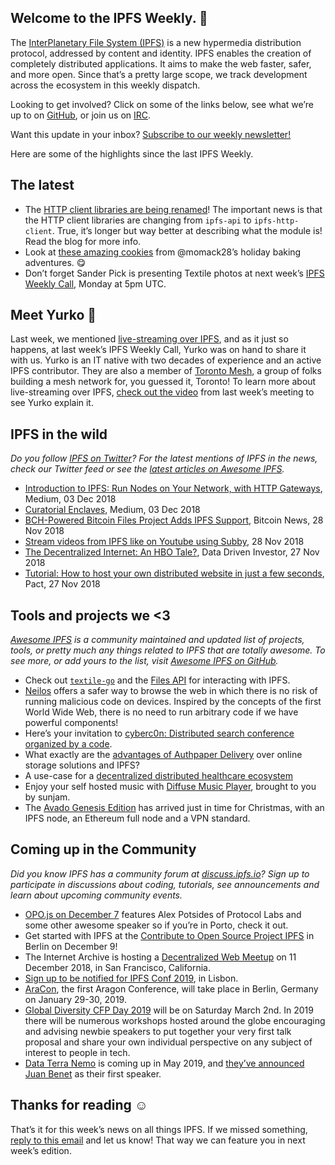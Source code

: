 ## Welcome to the IPFS Weekly. 👋

The [InterPlanetary File System (IPFS)](https://ipfs.io/) is a new hypermedia distribution protocol, addressed by content and identity. IPFS enables the creation of completely distributed applications. It aims to make the web faster, safer, and more open. Since that’s a pretty large scope, we track development across the ecosystem in this weekly dispatch.

Looking to get involved? Click on some of the links below, see what we’re up to on [GitHub](https://github.com/ipfs), or join us on [IRC](https://riot.im/app/#/room/#ipfs:matrix.org).

Want this update in your inbox? [Subscribe to our weekly newsletter!](https://tinyletter.com/ipfsnewsletter)

Here are some of the highlights since the last IPFS Weekly.

## The latest

+ The [HTTP client libraries are being renamed](https://blog.ipfs.io/58-http-client-rename/ )! The important news is that the HTTP client libraries are changing from `ipfs-api` to `ipfs-http-client`. True, it’s longer but way better at describing what the module is! Read the blog for more info. 
+ Look at [these amazing cookies](https://twitter.com/momack28/status/1069510119132516352) from @momack28’s holiday baking adventures. 😋
+ Don’t forget Sander Pick is presenting Textile photos at next week’s [IPFS Weekly Call](https://github.com/ipfs/team-mgmt#-ipfs-weekly-call--formerly-known-as-ipfs-all-hands-call), Monday at 5pm UTC. 

## Meet Yurko 👾

Last week, we mentioned [live-streaming over IPFS](https://github.com/tomeshnet/ipfs-live-streaming), and as it just so happens, at last week’s IPFS Weekly Call, Yurko was on hand to share it with us. Yurko is an IT native with two decades of experience and an active IPFS contributor. They are also a member of [Toronto Mesh](https://tomesh.net/), a group of folks building a mesh network for, you guessed it, Toronto! To learn more about live-streaming over IPFS, [check out the video](https://www.youtube.com/watch?v=VFsKl6UMwqM&feature=youtu.be&t=435) from last week’s meeting to see Yurko explain it. 
 
 
## IPFS in the wild
*Do you follow [IPFS on Twitter](https://twitter.com/IPFSbot)? For the latest mentions of IPFS in the news, check our Twitter feed or see the [latest articles on Awesome IPFS](https://awesome.ipfs.io/categories/articles/).* 

+ [Introduction to IPFS: Run Nodes on Your Network, with HTTP Gateways](https://medium.com/@rossbulat/introduction-to-ipfs-set-up-nodes-on-your-network-with-http-gateways-10e21ea689a4), Medium, 03 Dec 2018
+ [Curatorial Enclaves](https://medium.com/@odomojuli/curatorial-enclaves-cf595e5d099d), Medium, 03 Dec 2018
+ [BCH-Powered Bitcoin Files Project Adds IPFS Support](https://news.bitcoin.com/bch-powered-bitcoin-files-project-adds-ipfs-support/), Bitcoin News, 28 Nov 2018
+ [Stream videos from IPFS like on Youtube using Subby](https://medium.com/@subby/stream-videos-from-ipfs-like-on-youtube-using-subby-32b8df17ad03), 28 Nov 2018
+ [The Decentralized Internet: An HBO Tale?](https://medium.com/datadriveninvestor/the-decentralized-internet-an-hbo-tale-1c4247efdb44), Data Driven Investor, 27 Nov 2018
+ [Tutorial: How to host your own distributed website in just a few seconds](https://blog.florence.chat/tutorial-how-to-create-your-own-distributed-website-in-just-a-few-seconds-5100ccf068bc), Pact, 27 Nov 2018


## Tools and projects we <3
*[Awesome IPFS](https://awesome.ipfs.io/) is a community maintained and updated list of projects, tools, or pretty much any things related to IPFS that are totally awesome. To see more, or add yours to the list, visit [Awesome IPFS on GitHub](https://github.com/ipfs/awesome-ipfs).* 

+ Check out [`textile-go`](https://github.com/textileio/textile-go) and the [Files API](https://www.youtube.com/watch?v=5HnpMrvkWoo) for interacting with IPFS. 
+ [Neilos](https://medium.com/@marco.castignoli/neilos-bfda3f0137c6) offers a safer way to browse the web in which there is no risk of running malicious code on devices. Inspired by the concepts of the first World Wide Web, there is no need to run arbitrary code if we have powerful components! 
+ Here’s your invitation to [cyberc0n: Distributed search conference organized by a code](https://medium.com/@21xhipster/invitation-to-cyberc0n-first-distributed-search-conference-23863bbfa1d9). 
+ What exactly are the [advantages of Authpaper Delivery](https://medium.com/@icoauthpapercoin/advantages-of-authpaper-delivery-over-online-storage-solutions-and-ipfs-de9b251f6ecd) over online storage solutions and IPFS? 
+ A use-case for a [decentralized distributed healthcare ecosystem](https://medium.com/@loudsunday/use-case-for-a-ddhe-1a94529d2a4d (DDHE)) 
+ Enjoy your self hosted music with [Diffuse Music Player](https://ownyourbits.com/2018/11/16/enjoy-your-self-hosted-music-with-diffuse-music-player/), brought to you by sunjam.
+ The [Avado Genesis Edition](https://ava.do/) has arrived just in time for Christmas, with an IPFS node, an Ethereum full node and a VPN standard.


## Coming up in the Community
*Did you know IPFS has a community forum at [discuss.ipfs.io](https://discuss.ipfs.io/)? Sign up to participate in discussions about coding, tutorials, see announcements and learn about upcoming community events.*

+ [OPO.js on December 7](https://www.meetup.com/opo-js/events/256434646/) features Alex Potsides of Protocol Labs and some other awesome speaker so if you’re in Porto, check it out.
+ Get started with IPFS at the [Contribute to Open Source Project IPFS](https://www.meetup.com/en-AU/IPFS-Berlin/events/255970865/) in Berlin on December 9!
+ The Internet Archive is hosting a [Decentralized Web Meetup](https://www.eventbrite.com/e/decentralized-web-meet-up-tickets-52509395014) on 11 December 2018, in San Francisco, California. 
+ [Sign up to be notified for IPFS Conf 2019](https://docs.google.com/forms/d/e/1FAIpQLSfJVVPwvp6RY3MUg1zAVl1g_5y2nGb7WJIMI1Hs6glzm7FLHQ/viewform), in Lisbon.
+ [AraCon](https://blog.aragon.org/announcing-aracon-the-aragon-conference/), the first Aragon Conference, will take place in Berlin, Germany on January 29-30, 2019.
+ [Global Diversity CFP Day 2019](https://www.globaldiversitycfpday.com/) will be on Saturday March 2nd. In 2019 there will be numerous workshops hosted around the globe encouraging and advising newbie speakers to put together your very first talk proposal and share your own individual perspective on any subject of interest to people in tech.
+ [Data Terra Nemo](https://dtn.is/) is coming up in  May 2019, and [they’ve announced Juan Benet](https://twitter.com/juanbenet/status/1059987667377577985) as their first speaker. 

## Thanks for reading ☺️

That’s it for this week’s news on all things IPFS. If we missed something, [reply to this email](mailto:newsletter@ipfs.io) and let us know! That way we can feature you in next week’s edition. 
